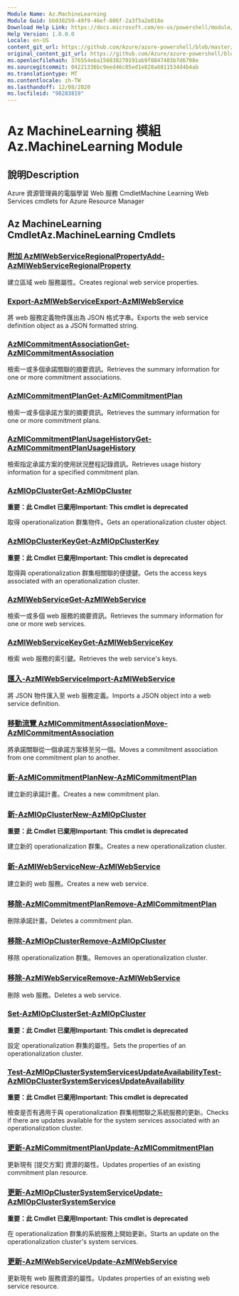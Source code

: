 ```yaml
---
Module Name: Az.MachineLearning
Module Guid: bb030259-49f9-46ef-806f-2a3f5a2e018e
Download Help Link: https://docs.microsoft.com/en-us/powershell/module/az.machinelearning
Help Version: 1.0.0.0
Locale: en-US
content_git_url: https://github.com/Azure/azure-powershell/blob/master/src/MachineLearning/MachineLearning/help/Az.MachineLearning.md
original_content_git_url: https://github.com/Azure/azure-powershell/blob/master/src/MachineLearning/MachineLearning/help/Az.MachineLearning.md
ms.openlocfilehash: 376554eba156838270191ab9f8847403b7d6798e
ms.sourcegitcommit: 04221336bc9eed46c05ed1e828a6811534d4b4ab
ms.translationtype: MT
ms.contentlocale: zh-TW
ms.lasthandoff: 12/08/2020
ms.locfileid: "98283819"
---
```

# <span data-ttu-id="e66d0-101">Az MachineLearning 模組</span><span class="sxs-lookup"><span data-stu-id="e66d0-101">Az.MachineLearning Module</span></span>
## <span data-ttu-id="e66d0-102">說明</span><span class="sxs-lookup"><span data-stu-id="e66d0-102">Description</span></span>
<span data-ttu-id="e66d0-103">Azure 資源管理員的電腦學習 Web 服務 Cmdlet</span><span class="sxs-lookup"><span data-stu-id="e66d0-103">Machine Learning Web Services cmdlets for Azure Resource Manager</span></span>

## <span data-ttu-id="e66d0-104">Az MachineLearning Cmdlet</span><span class="sxs-lookup"><span data-stu-id="e66d0-104">Az.MachineLearning Cmdlets</span></span>
### [<span data-ttu-id="e66d0-105">附加 AzMlWebServiceRegionalProperty</span><span class="sxs-lookup"><span data-stu-id="e66d0-105">Add-AzMlWebServiceRegionalProperty</span></span>](Add-AzMlWebServiceRegionalProperty.md)
<span data-ttu-id="e66d0-106">建立區域 web 服務屬性。</span><span class="sxs-lookup"><span data-stu-id="e66d0-106">Creates regional web service properties.</span></span>

### [<span data-ttu-id="e66d0-107">Export-AzMlWebService</span><span class="sxs-lookup"><span data-stu-id="e66d0-107">Export-AzMlWebService</span></span>](Export-AzMlWebService.md)
<span data-ttu-id="e66d0-108">將 web 服務定義物件匯出為 JSON 格式字串。</span><span class="sxs-lookup"><span data-stu-id="e66d0-108">Exports the web service definition object as a JSON formatted string.</span></span>

### [<span data-ttu-id="e66d0-109">AzMlCommitmentAssociation</span><span class="sxs-lookup"><span data-stu-id="e66d0-109">Get-AzMlCommitmentAssociation</span></span>](Get-AzMlCommitmentAssociation.md)
<span data-ttu-id="e66d0-110">檢索一或多個承諾關聯的摘要資訊。</span><span class="sxs-lookup"><span data-stu-id="e66d0-110">Retrieves the summary information for one or more commitment associations.</span></span>

### [<span data-ttu-id="e66d0-111">AzMlCommitmentPlan</span><span class="sxs-lookup"><span data-stu-id="e66d0-111">Get-AzMlCommitmentPlan</span></span>](Get-AzMlCommitmentPlan.md)
<span data-ttu-id="e66d0-112">檢索一或多個承諾方案的摘要資訊。</span><span class="sxs-lookup"><span data-stu-id="e66d0-112">Retrieves the summary information for one or more commitment plans.</span></span>

### [<span data-ttu-id="e66d0-113">AzMlCommitmentPlanUsageHistory</span><span class="sxs-lookup"><span data-stu-id="e66d0-113">Get-AzMlCommitmentPlanUsageHistory</span></span>](Get-AzMlCommitmentPlanUsageHistory.md)
<span data-ttu-id="e66d0-114">檢索指定承諾方案的使用狀況歷程記錄資訊。</span><span class="sxs-lookup"><span data-stu-id="e66d0-114">Retrieves usage history information for a specified commitment plan.</span></span>

### [<span data-ttu-id="e66d0-115">AzMlOpCluster</span><span class="sxs-lookup"><span data-stu-id="e66d0-115">Get-AzMlOpCluster</span></span>](Get-AzMlOpCluster.md)
<span data-ttu-id="e66d0-116">**重要：此 Cmdlet 已棄用**</span><span class="sxs-lookup"><span data-stu-id="e66d0-116">**Important: This cmdlet is deprecated**</span></span>

<span data-ttu-id="e66d0-117">取得 operationalization 群集物件。</span><span class="sxs-lookup"><span data-stu-id="e66d0-117">Gets an operationalization cluster object.</span></span>

### [<span data-ttu-id="e66d0-118">AzMlOpClusterKey</span><span class="sxs-lookup"><span data-stu-id="e66d0-118">Get-AzMlOpClusterKey</span></span>](Get-AzMlOpClusterKey.md)
<span data-ttu-id="e66d0-119">**重要：此 Cmdlet 已棄用**</span><span class="sxs-lookup"><span data-stu-id="e66d0-119">**Important: This cmdlet is deprecated**</span></span>

<span data-ttu-id="e66d0-120">取得與 operationalization 群集相關聯的便捷鍵。</span><span class="sxs-lookup"><span data-stu-id="e66d0-120">Gets the access keys associated with an operationalization cluster.</span></span>

### [<span data-ttu-id="e66d0-121">AzMlWebService</span><span class="sxs-lookup"><span data-stu-id="e66d0-121">Get-AzMlWebService</span></span>](Get-AzMlWebService.md)
<span data-ttu-id="e66d0-122">檢索一或多個 web 服務的摘要資訊。</span><span class="sxs-lookup"><span data-stu-id="e66d0-122">Retrieves the summary information for one or more web services.</span></span>

### [<span data-ttu-id="e66d0-123">AzMlWebServiceKey</span><span class="sxs-lookup"><span data-stu-id="e66d0-123">Get-AzMlWebServiceKey</span></span>](Get-AzMlWebServiceKey.md)
<span data-ttu-id="e66d0-124">檢索 web 服務的索引鍵。</span><span class="sxs-lookup"><span data-stu-id="e66d0-124">Retrieves the web service's keys.</span></span>

### [<span data-ttu-id="e66d0-125">匯入-AzMlWebService</span><span class="sxs-lookup"><span data-stu-id="e66d0-125">Import-AzMlWebService</span></span>](Import-AzMlWebService.md)
<span data-ttu-id="e66d0-126">將 JSON 物件匯入至 web 服務定義。</span><span class="sxs-lookup"><span data-stu-id="e66d0-126">Imports a JSON object into a web service definition.</span></span>

### [<span data-ttu-id="e66d0-127">移動流覽 AzMlCommitmentAssociation</span><span class="sxs-lookup"><span data-stu-id="e66d0-127">Move-AzMlCommitmentAssociation</span></span>](Move-AzMlCommitmentAssociation.md)
<span data-ttu-id="e66d0-128">將承諾關聯從一個承諾方案移至另一個。</span><span class="sxs-lookup"><span data-stu-id="e66d0-128">Moves a commitment association from one commitment plan to another.</span></span>

### [<span data-ttu-id="e66d0-129">新-AzMlCommitmentPlan</span><span class="sxs-lookup"><span data-stu-id="e66d0-129">New-AzMlCommitmentPlan</span></span>](New-AzMlCommitmentPlan.md)
<span data-ttu-id="e66d0-130">建立新的承諾計畫。</span><span class="sxs-lookup"><span data-stu-id="e66d0-130">Creates a new commitment plan.</span></span>

### [<span data-ttu-id="e66d0-131">新-AzMlOpCluster</span><span class="sxs-lookup"><span data-stu-id="e66d0-131">New-AzMlOpCluster</span></span>](New-AzMlOpCluster.md)
<span data-ttu-id="e66d0-132">**重要：此 Cmdlet 已棄用**</span><span class="sxs-lookup"><span data-stu-id="e66d0-132">**Important: This cmdlet is deprecated**</span></span>

<span data-ttu-id="e66d0-133">建立新的 operationalization 群集。</span><span class="sxs-lookup"><span data-stu-id="e66d0-133">Creates a new operationalization cluster.</span></span>

### [<span data-ttu-id="e66d0-134">新-AzMlWebService</span><span class="sxs-lookup"><span data-stu-id="e66d0-134">New-AzMlWebService</span></span>](New-AzMlWebService.md)
<span data-ttu-id="e66d0-135">建立新的 web 服務。</span><span class="sxs-lookup"><span data-stu-id="e66d0-135">Creates a new web service.</span></span>

### [<span data-ttu-id="e66d0-136">移除-AzMlCommitmentPlan</span><span class="sxs-lookup"><span data-stu-id="e66d0-136">Remove-AzMlCommitmentPlan</span></span>](Remove-AzMlCommitmentPlan.md)
<span data-ttu-id="e66d0-137">刪除承諾計畫。</span><span class="sxs-lookup"><span data-stu-id="e66d0-137">Deletes a commitment plan.</span></span>

### [<span data-ttu-id="e66d0-138">移除-AzMlOpCluster</span><span class="sxs-lookup"><span data-stu-id="e66d0-138">Remove-AzMlOpCluster</span></span>](Remove-AzMlOpCluster.md)
<span data-ttu-id="e66d0-139">移除 operationalization 群集。</span><span class="sxs-lookup"><span data-stu-id="e66d0-139">Removes an operationalization cluster.</span></span>

### [<span data-ttu-id="e66d0-140">移除-AzMlWebService</span><span class="sxs-lookup"><span data-stu-id="e66d0-140">Remove-AzMlWebService</span></span>](Remove-AzMlWebService.md)
<span data-ttu-id="e66d0-141">刪除 web 服務。</span><span class="sxs-lookup"><span data-stu-id="e66d0-141">Deletes a web service.</span></span>

### [<span data-ttu-id="e66d0-142">Set-AzMlOpCluster</span><span class="sxs-lookup"><span data-stu-id="e66d0-142">Set-AzMlOpCluster</span></span>](Set-AzMlOpCluster.md)
<span data-ttu-id="e66d0-143">**重要：此 Cmdlet 已棄用**</span><span class="sxs-lookup"><span data-stu-id="e66d0-143">**Important: This cmdlet is deprecated**</span></span>

<span data-ttu-id="e66d0-144">設定 operationalization 群集的屬性。</span><span class="sxs-lookup"><span data-stu-id="e66d0-144">Sets the properties of an operationalization cluster.</span></span>

### [<span data-ttu-id="e66d0-145">Test-AzMlOpClusterSystemServicesUpdateAvailability</span><span class="sxs-lookup"><span data-stu-id="e66d0-145">Test-AzMlOpClusterSystemServicesUpdateAvailability</span></span>](Test-AzMlOpClusterSystemServicesUpdateAvailability.md)
<span data-ttu-id="e66d0-146">**重要：此 Cmdlet 已棄用**</span><span class="sxs-lookup"><span data-stu-id="e66d0-146">**Important: This cmdlet is deprecated**</span></span>

<span data-ttu-id="e66d0-147">檢查是否有適用于與 operationalization 群集相關聯之系統服務的更新。</span><span class="sxs-lookup"><span data-stu-id="e66d0-147">Checks if there are updates available for the system services associated with an operationalization cluster.</span></span>

### [<span data-ttu-id="e66d0-148">更新-AzMlCommitmentPlan</span><span class="sxs-lookup"><span data-stu-id="e66d0-148">Update-AzMlCommitmentPlan</span></span>](Update-AzMlCommitmentPlan.md)
<span data-ttu-id="e66d0-149">更新現有 [提交方案] 資源的屬性。</span><span class="sxs-lookup"><span data-stu-id="e66d0-149">Updates properties of an existing commitment plan resource.</span></span>

### [<span data-ttu-id="e66d0-150">更新-AzMlOpClusterSystemService</span><span class="sxs-lookup"><span data-stu-id="e66d0-150">Update-AzMlOpClusterSystemService</span></span>](Update-AzMlOpClusterSystemService.md)
<span data-ttu-id="e66d0-151">**重要：此 Cmdlet 已棄用**</span><span class="sxs-lookup"><span data-stu-id="e66d0-151">**Important: This cmdlet is deprecated**</span></span>

<span data-ttu-id="e66d0-152">在 operationalization 群集的系統服務上開始更新。</span><span class="sxs-lookup"><span data-stu-id="e66d0-152">Starts an update on the operationalization cluster's system services.</span></span>

### [<span data-ttu-id="e66d0-153">更新-AzMlWebService</span><span class="sxs-lookup"><span data-stu-id="e66d0-153">Update-AzMlWebService</span></span>](Update-AzMlWebService.md)
<span data-ttu-id="e66d0-154">更新現有 web 服務資源的屬性。</span><span class="sxs-lookup"><span data-stu-id="e66d0-154">Updates properties of an existing web service resource.</span></span>

